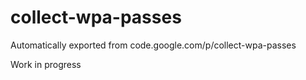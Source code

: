 # collect-wpa-passes
Automatically exported from code.google.com/p/collect-wpa-passes

Work in progress
